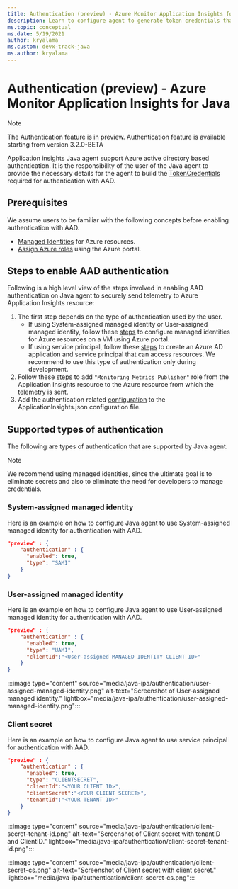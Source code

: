 ```yaml
---
title: Authentication (preview) - Azure Monitor Application Insights for Java
description: Learn to configure agent to generate token credentials that are required for AAD authentication.
ms.topic: conceptual
ms.date: 5/19/2021
author: kryalama
ms.custom: devx-track-java
ms.author: kryalama
---
```


# Authentication (preview) - Azure Monitor Application Insights for Java

> [!NOTE]
> The Authentication feature is in preview.
> Authentication feature is available starting from version 3.2.0-BETA

Application insights Java agent support Azure active directory based authentication. It is the responsibility of the user of the Java agent to provide the necessary details for the agent to build the [TokenCredentials](https://go.microsoft.com/fwlink/?linkid=2163810) required for authentication with AAD.

## Prerequisites

We assume users to be familiar with the following concepts before enabling authentication with AAD.
- [Managed Identities](/azure/active-directory/managed-identities-azure-resources/overview) for Azure resources.
- [Assign Azure roles](/azure/role-based-access-control/role-assignments-portal?tabs=current) using the Azure portal.

## Steps to enable AAD authentication

Following is a high level view of the steps involved in enabling AAD authentication on Java agent to securely send telemetry to Azure Application Insights resource:

1. The first step depends on the type of authentication used by the user. 
    -   If using System-assigned managed identity or User-assigned managed identity, follow these [steps](/azure/active-directory/managed-identities-azure-resources/qs-configure-portal-windows-vm) to configure managed identities for Azure resources on a VM using Azure portal. 
    -   If using service principal, follow these [steps](/azure/active-directory/develop/howto-create-service-principal-portal) to create an Azure AD application and service principal that can access resources. We recommend to use this type of authentication only during development.
2. Follow these [steps](/azure/role-based-access-control/role-assignments-portal?tabs=current) to add `"Monitoring Metrics Publisher"` role from the Application Insights resource to the Azure resource from which the telemetry is sent.
3. Add the authentication related [configuration](#supported-types-of-authentication) to the ApplicationInsights.json configuration file.

## Supported types of authentication

The following are types of authentication that are supported by Java agent. 

> [!NOTE]
> We recommend using managed identities, since the ultimate goal is to eliminate secrets and also to eliminate the need for developers to manage credentials.

### System-assigned managed identity

Here is an example on how to configure Java agent to use System-assigned managed identity for authentication with AAD.

```json
"preview" : {
    "authentication" : {
      "enabled": true,
      "type": "SAMI"
    }
}
```

### User-assigned managed identity

Here is an example on how to configure Java agent to use User-assigned managed identity for authentication with AAD.

```json
"preview" : {
    "authentication" : {
      "enabled": true,
      "type": "UAMI",
      "clientId":"<User-assigned MANAGED IDENTITY CLIENT ID>"
    }
}
```

:::image type="content" source="media/java-ipa/authentication/user-assigned-managed-identity.png" alt-text="Screenshot of User-assigned managed identity." lightbox="media/java-ipa/authentication/user-assigned-managed-identity.png":::

### Client secret

Here is an example on how to configure Java agent to use service principal for authentication with AAD.

```json
"preview" : {
    "authentication" : {
      "enabled": true,
      "type": "CLIENTSECRET",
      "clientId":"<YOUR CLIENT ID>",
      "clientSecret":"<YOUR CLIENT SECRET>",
      "tenantId":"<YOUR TENANT ID>"
    }
}
```

:::image type="content" source="media/java-ipa/authentication/client-secret-tenant-id.png" alt-text="Screenshot of Client secret with tenantID and ClientID." lightbox="media/java-ipa/authentication/client-secret-tenant-id.png":::

:::image type="content" source="media/java-ipa/authentication/client-secret-cs.png" alt-text="Screenshot of Client secret with client secret." lightbox="media/java-ipa/authentication/client-secret-cs.png":::
